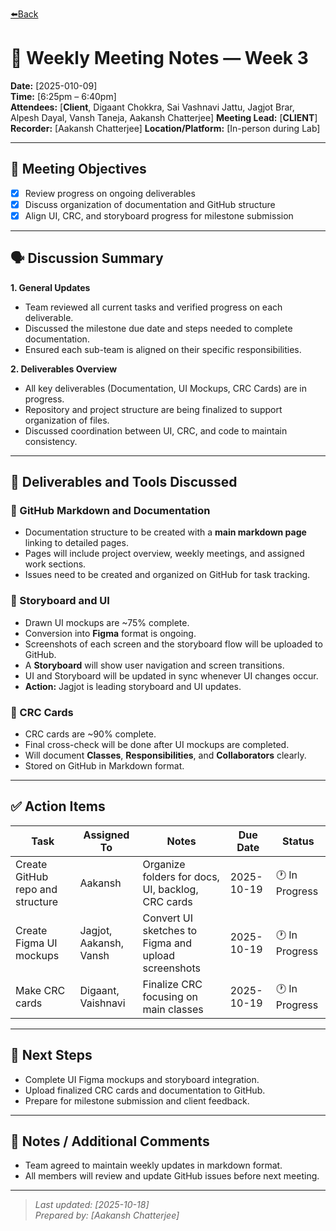 [⬅️Back](../meetings.md)
# 📝 Weekly Meeting Notes — Week 3

**Date:** [2025-010-09]  
**Time:** [6:25pm – 6:40pm]  
**Attendees:** [**Client**, Digaant Chokkra, Sai Vashnavi Jattu, Jagjot Brar, Alpesh Dayal, Vansh Taneja, Aakansh Chatterjee]
**Meeting Lead:** [**CLIENT**]  
**Recorder:** [Aakansh Chatterjee]
**Location/Platform:** [In-person during Lab]

---

## 🎯 Meeting Objectives
- [x] Review progress on ongoing deliverables  
- [x] Discuss organization of documentation and GitHub structure  
- [x] Align UI, CRC, and storyboard progress for milestone submission  
---

## 🗣️ Discussion Summary

**1. General Updates**
- Team reviewed all current tasks and verified progress on each deliverable.  
- Discussed the milestone due date and steps needed to complete documentation.  
- Ensured each sub-team is aligned on their specific responsibilities.  


**2. Deliverables Overview**
- All key deliverables (Documentation, UI Mockups, CRC Cards) are in progress.  
- Repository and project structure are being finalized to support organization of files.  
- Discussed coordination between UI, CRC, and code to maintain consistency.  

---

## 🧩 Deliverables and Tools Discussed

### 📘 GitHub Markdown and Documentation
- Documentation structure to be created with a **main markdown page** linking to detailed pages.  
- Pages will include project overview, weekly meetings, and assigned work sections.  
- Issues need to be created and organized on GitHub for task tracking.  

### 🎨 Storyboard and UI
- Drawn UI mockups are ~75% complete.  
- Conversion into **Figma** format is ongoing.  
- Screenshots of each screen and the storyboard flow will be uploaded to GitHub.  
- A **Storyboard** will show user navigation and screen transitions.  
- UI and Storyboard will be updated in sync whenever UI changes occur.  
- **Action:** Jagjot is leading storyboard and UI updates.  

### 🧱 CRC Cards
- CRC cards are ~90% complete.  
- Final cross-check will be done after UI mockups are completed.  
- Will document **Classes**, **Responsibilities**, and **Collaborators** clearly.  
- Stored on GitHub in Markdown format.  

---

## ✅ Action Items

| Task | Assigned To | Notes | Due Date | Status |
|------|--------------|-------|----------|--------|
| Create GitHub repo and structure | Aakansh | Organize folders for docs, UI, backlog, CRC cards | 2025-10-19 | 🕐 In Progress |
| Create Figma UI mockups | Jagjot, Aakansh, Vansh | Convert UI sketches to Figma and upload screenshots | 2025-10-19 | 🕐 In Progress |
| Make CRC cards | Digaant, Vaishnavi | Finalize CRC focusing on main classes | 2025-10-19 | 🕐 In Progress |
---

## 📅 Next Steps
- Complete UI Figma mockups and storyboard integration.  
- Upload finalized CRC cards and documentation to GitHub.  
- Prepare for milestone submission and client feedback.  

---

## 💬 Notes / Additional Comments
- Team agreed to maintain weekly updates in markdown format.  
- All members will review and update GitHub issues before next meeting.  

---

> _Last updated: [2025-10-18]_  
> _Prepared by: [Aakansh Chatterjee]_
